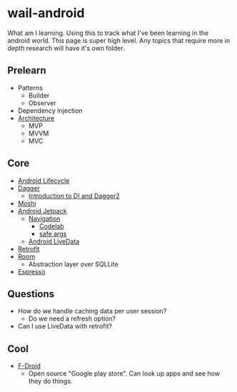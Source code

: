 # wail-android
What am I learning. Using this to track what I've been learning in the android world. This page is super high level. Any topics that require more in depth research will have it's own folder.

## Prelearn

* Patterns
  * Builder
  * Observer
* Dependency Injection
* [Architecture](https://academy.realm.io/posts/eric-maxwell-mvc-mvp-and-mvvm-on-android/)
  * MVP
  * MVVM
  * MVC

## Core

* [Android Lifecycle](https://developer.android.com/guide/components/activities/activity-lifecycle)
* [Dagger](https://github.com/google/dagger)
  * [Introduction to DI and Dagger2](https://medium.com/@harivigneshjayapalan/dagger-2-for-android-beginners-dagger-2-part-i-f2de5564ab25)
* [Moshi](https://github.com/square/moshi)
* [Android Jetpack](https://developer.android.com/jetpack/)
  * [Navigation](https://developer.android.com/topic/libraries/architecture/navigation/)
    * [Codelab](https://codelabs.developers.google.com/codelabs/android-navigation/#0)
    * [safe args](https://developer.android.com/topic/libraries/architecture/navigation/navigation-implementing#Arguments)
  * [Android LiveData](https://developer.android.com/topic/libraries/architecture/livedata)
* [Retrofit](https://github.com/square/retrofit)
* [Room](https://developer.android.com/training/data-storage/room/)
  * Abstraction layer over SQLLite
* [Espresso](https://developer.android.com/training/testing/ui-testing/espresso-testing)


## Questions

* How do we handle caching data per user session?
  * Do we need a refresh option?
* Can I use LiveData with retrofit?

## Cool

* [F-Droid](https://en.wikipedia.org/wiki/F-Droid)
  * Open source "Google play store". Can look up apps and see how they do things.
